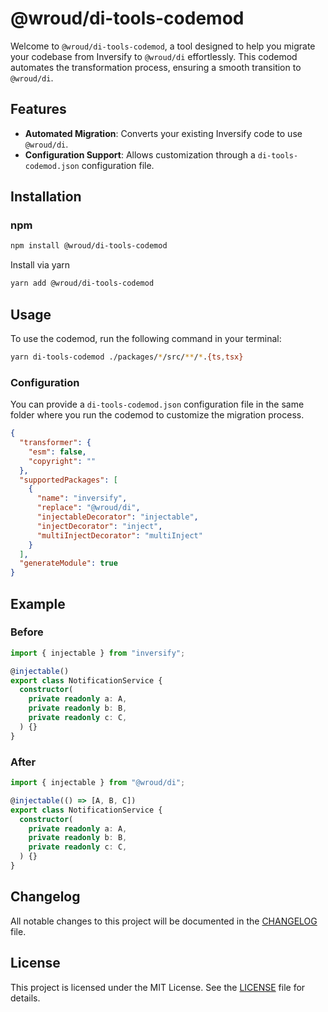 # @wroud/di-tools-codemod <!--t-->

Welcome to `@wroud/di-tools-codemod`, a tool designed to help you migrate your codebase from Inversify to `@wroud/di` effortlessly. This codemod automates the transformation process, ensuring a smooth transition to `@wroud/di`.

## Features

- **Automated Migration**: Converts your existing Inversify code to use `@wroud/di`.
- **Configuration Support**: Allows customization through a `di-tools-codemod.json` configuration file.

## Installation

### npm

```sh
npm install @wroud/di-tools-codemod
```

Install via yarn

```sh
yarn add @wroud/di-tools-codemod
```

## Usage

To use the codemod, run the following command in your terminal:

```sh
yarn di-tools-codemod ./packages/*/src/**/*.{ts,tsx}
```

### Configuration

You can provide a `di-tools-codemod.json` configuration file in the same folder where you run the codemod to customize the migration process.

```json
{
  "transformer": {
    "esm": false,
    "copyright": ""
  },
  "supportedPackages": [
    {
      "name": "inversify",
      "replace": "@wroud/di",
      "injectableDecorator": "injectable",
      "injectDecorator": "inject",
      "multiInjectDecorator": "multiInject"
    }
  ],
  "generateModule": true
}
```

## Example

### Before

```ts
import { injectable } from "inversify";

@injectable()
export class NotificationService {
  constructor(
    private readonly a: A,
    private readonly b: B,
    private readonly c: C,
  ) {}
}
```

### After

```ts
import { injectable } from "@wroud/di";

@injectable(() => [A, B, C])
export class NotificationService {
  constructor(
    private readonly a: A,
    private readonly b: B,
    private readonly c: C,
  ) {}
}
```

## Changelog

All notable changes to this project will be documented in the [CHANGELOG](./CHANGELOG.md) file.

## License

This project is licensed under the MIT License. See the [LICENSE](./LICENSE) file for details.

